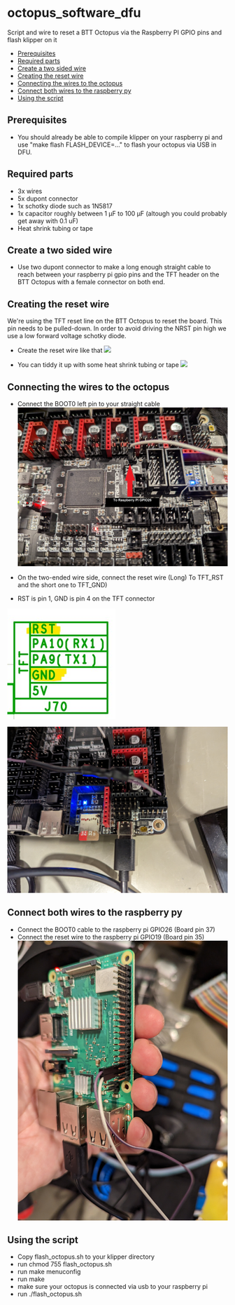 # octopus_software_dfu
Script and wire to reset a BTT Octopus via the Raspberry PI GPIO pins and flash klipper on it

  * [Prerequisites](#prerequisites)
  * [Required parts](#required-parts)
  * [Create a two sided wire](#create-a-two-sided-wire)
  * [Creating the reset wire](#creating-the-reset-wire)
  * [Connecting the wires to the octopus](#connecting-the-wires-to-the-octopus)
  * [Connect both wires to the raspberry py](#connect-both-wires-to-the-raspberry-py)
  * [Using the script](#using-the-script)

## Prerequisites
- You should already be able to compile klipper on your raspberry pi and use "make flash FLASH_DEVICE=..." to flash your octopus via USB in DFU.

## Required parts
- 3x wires
- 5x dupont connector
- 1x schotky diode such as 1N5817
- 1x capacitor roughly between 1 µF to 100 µF (altough you could probably get away with 0.1 uF)
- Heat shrink tubing or tape

## Create a two sided wire
- Use two dupont connector to make a long enough straight cable to reach between your raspberry pi gpio pins and the TFT header on the BTT Octopus with a female connector on both end.

## Creating the reset wire
We're using the TFT reset line on the BTT Octopus to reset the board. This pin needs to be pulled-down. In order to avoid driving the NRST pin high we use a low forward voltage schotky diode.

- Create the reset wire like that
![](./images/wire_circuit.jpg)

- You can tiddy it up with some heat shrink tubing or tape
![](./images/completed_wire.jpg)

## Connecting the wires to the octopus
- Connect the BOOT0 left pin to your straight cable
![](./images/boot0_pin.jpg)

- On the two-ended wire side, connect the reset wire (Long) To TFT_RST and the short one to TFT_GND)
- RST is pin 1, GND is pin 4 on the TFT connector

![](./images/tft_pins.jpg)

![](./images/tft_connection.jpg)

## Connect both wires to the raspberry py
- Connect the BOOT0 cable to the raspberry pi GPIO26 (Board pin 37)
- Connect the reset wire to the raspberry pi GPIO19 (Board pin 35)
![](./images/rpi_side.jpg)

## Using the script
- Copy flash_octopus.sh to your klipper directory
- run chmod 755 flash_octopus.sh
- run make menuconfig
- run make
- make sure your octopus is connected via usb to your raspberry pi
- run ./flash_octopus.sh






